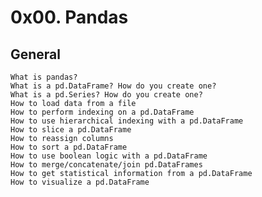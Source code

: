 # 0x00. Pandas

## General

    What is pandas?
    What is a pd.DataFrame? How do you create one?
    What is a pd.Series? How do you create one?
    How to load data from a file
    How to perform indexing on a pd.DataFrame
    How to use hierarchical indexing with a pd.DataFrame
    How to slice a pd.DataFrame
    How to reassign columns
    How to sort a pd.DataFrame
    How to use boolean logic with a pd.DataFrame
    How to merge/concatenate/join pd.DataFrames
    How to get statistical information from a pd.DataFrame
    How to visualize a pd.DataFrame
